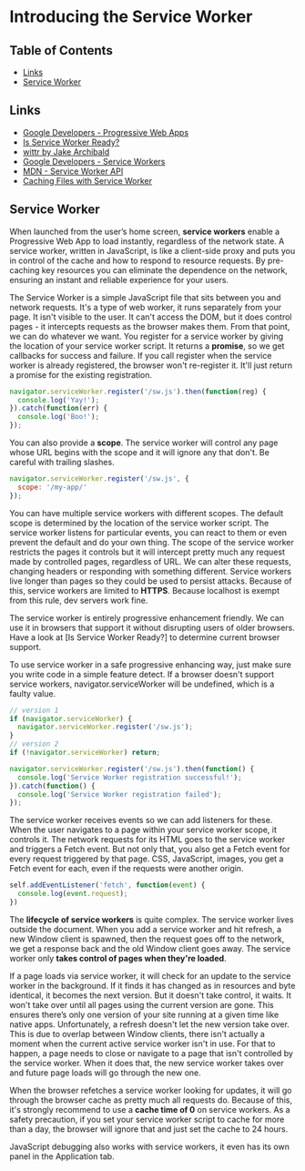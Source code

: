 # Introducing the Service Worker

## Table of Contents
* [Links](#links)
* [Service Worker](#service-worker)

## Links
* [Google Developers - Progressive Web Apps](https://developers.google.com/web/progressive-web-apps/)
* [Is Service Worker Ready?](https://jakearchibald.github.io/isserviceworkerready/)
* [wittr by Jake Archibald](https://github.com/jakearchibald/wittr)
* [Google Developers - Service Workers](https://developers.google.com/web/fundamentals/primers/service-workers/)
* [MDN - Service Worker API](https://developer.mozilla.org/en-US/docs/Web/API/Service_Worker_API)
* [Caching Files with Service Worker](https://developers.google.com/web/ilt/pwa/caching-files-with-service-worker)

## Service Worker

When launched from the user’s home screen, **service workers** enable a Progressive Web App to load instantly, regardless of the network state.
A service worker, written in JavaScript, is like a client-side proxy and puts you in control of the cache and how to respond to resource requests. By pre-caching key resources you can eliminate the dependence on the network, ensuring an instant and reliable experience for your users.

The Service Worker is a simple JavaScript file that sits between you and network requests.
It's a type of web worker, it runs separately from your page. It isn't visible to the user. It can't access the DOM, but it does control pages - it intercepts requests as the browser makes them. From that point, we can do whatever we want.
You register for a service worker by giving the location of your service worker script. It returns a **promise**, so we get callbacks for success and failure.
If you call register when the service worker is already registered, the browser won't re-register it. It'll just return a promise for the existing registration.

```javascript
navigator.serviceWorker.register('/sw.js').then(function(reg) {
  console.log('Yay!');
}).catch(function(err) {
  console.log('Boo!');
});
```

You can also provide a **scope**. The service worker will control any page whose URL begins with the scope and it will ignore any that don't. Be careful with trailing slashes.

```javascript
navigator.serviceWorker.register('/sw.js', {
  scope: '/my-app/'
});
```

You can have multiple service workers with different scopes.
The default scope is determined by the location of the service worker script.
The service worker listens for particular events, you can react to them or even prevent the default and do your own thing.
The scope of the service worker restricts the pages it controls but it will intercept pretty much any request made by controlled pages, regardless of URL.
We can alter these requests, changing headers or responding with something different.
Service workers live longer than pages so they could be used to persist attacks. Because of this, service workers are limited to **HTTPS**.
Because localhost is exempt from this rule, dev servers work fine.

The service worker is entirely progressive enhancement friendly. We can use it in browsers that support it without disrupting users of older browsers.
Have a look at [Is Service Worker Ready?] to determine current browser support.

To use service worker in a safe progressive enhancing way, just make sure you write code in a simple feature detect. If a browser doesn't support service workers, navigator.serviceWorker will be undefined, which is a faulty value.

```javascript
// version 1
if (navigator.serviceWorker) {
  navigator.serviceWorker.register('/sw.js');
}
// version 2
if (!navigator.serviceWorker) return;

navigator.serviceWorker.register('/sw.js').then(function() {
  console.log('Service Worker registration successful!');
}).catch(function() {
  console.log('Service Worker registration failed');
});
```

The service worker receives events so we can add listeners for these.
When the user navigates to a page within your service worker scope, it controls it.
The network requests for its HTML goes to the service worker and triggers a Fetch event.
But not only that, you also get a Fetch event for every request triggered by that page.
CSS, JavaScript, images, you get a Fetch event for each, even if the requests were another origin.

```javascript
self.addEventListener('fetch', function(event) {
  console.log(event.request);
})
```

The **lifecycle of service workers** is quite complex. The service worker lives outside the document.
When you add a service worker and hit refresh, a new Window client is spawned, then the request goes off to the network, we get a response back and the old Window client goes away.
The service worker only **takes control of pages when they're loaded**.

If a page loads via service worker, it will check for an update to the service worker in the background. If it finds it has changed as in resources and byte identical, it becomes the next version.
But it doesn't take control, it waits. It won't take over until all pages using the current version are gone. This ensures there’s only one version of your site running at a given time like native apps.
Unfortunately, a refresh doesn't let the new version take over. This is due to overlap between Window clients, there isn't actually a moment when the current active service worker isn't in use.
For that to happen, a page needs to close or navigate to a page that isn't controlled by the service worker. When it does that, the new service worker takes over and future page loads will go through the new one.

When the browser refetches a service worker looking for updates, it will go through the browser cache as pretty much all requests do.
Because of this, it's strongly recommend to use a **cache time of 0** on service workers.
As a safety precaution, if you set your service worker script to cache for more than a day, the browser will ignore that and just set the cache to 24 hours.

JavaScript debugging also works with service workers, it even has its own panel in the Application tab.
